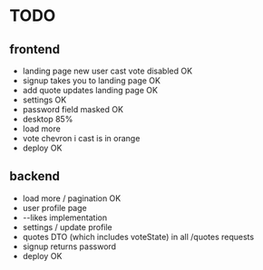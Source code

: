 # TODO

## frontend
- landing page new user cast vote disabled  OK
- signup takes you to landing page          OK
- add quote updates landing page            OK
- settings                                  OK
- password field masked                     OK
- desktop                                   85%
- load more                                 
- vote chevron i cast is in orange
- deploy                                    OK

## backend
- load more / pagination                    OK
- user profile page
- --likes implementation
- settings / update profile
- quotes DTO (which includes voteState) in all /quotes requests
- signup returns password
- deploy                                    OK
